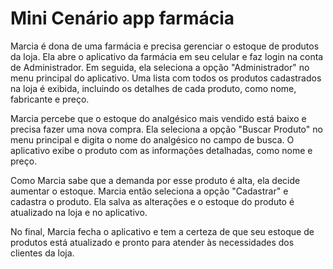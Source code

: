 
# Mini Cenário app farmácia

Marcia é dona de uma farmácia e precisa gerenciar o estoque de produtos da loja.
Ela abre o aplicativo da farmácia em seu celular e faz login na conta de Administrador. 
Em seguida, ela seleciona a opção "Administrador" no menu principal do aplicativo. 
Uma lista com todos os produtos cadastrados na loja é exibida, incluindo os detalhes de cada produto, como nome, fabricante e preço.

Marcia percebe que o estoque do analgésico mais vendido está baixo e precisa fazer uma nova compra.
Ela seleciona a opção "Buscar Produto" no menu principal e digita o nome do analgésico no campo de busca. 
O aplicativo exibe o produto com as informações detalhadas, como nome e preço.

Como Marcia sabe que a demanda por esse produto é alta, ela decide aumentar o estoque.
Marcia então seleciona a opção "Cadastrar" e cadastra o produto.
Ela salva as alterações e o estoque do produto é atualizado na loja e no aplicativo.

No final, Marcia fecha o aplicativo e tem a certeza de que seu estoque de produtos está atualizado e pronto para atender às necessidades dos clientes da loja.
